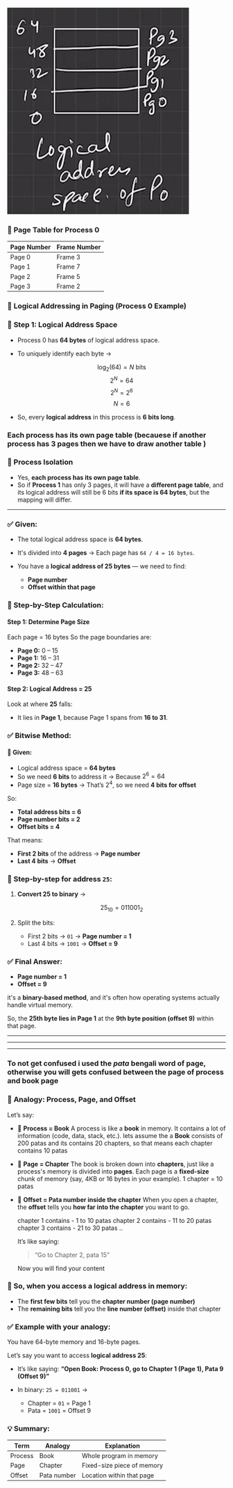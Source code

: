 ![image-1](./image-1.png)


### 📄 **Page Table for Process 0**

| Page Number | Frame Number |
| ----------- | ------------ |
| Page 0      | Frame 3      |
| Page 1      | Frame 7      |
| Page 2      | Frame 5      |
| Page 3      | Frame 2      |


### 🧠 **Logical Addressing in Paging (Process 0 Example)**


### 📘 **Step 1: Logical Address Space**

* Process 0 has **64 bytes** of logical address space.
* To uniquely identify each byte →

  $$
  \log_2(64) = N \text{ bits}
  $$
  $$ 2^N = 64$$
  $$2^N = 2^6$$
  $$N = 6$$
* So, every **logical address** in this process is **6 bits long**.

### Each process has its own page table (becauese if another process has 3 pages then we have to draw another table )
### 📘 Process Isolation

* Yes, **each process has its own page table**.
* So if **Process 1** has only 3 pages, it will have a **different page table**, and its logical address will still be 6 bits **if its space is 64 bytes**, but the mapping will differ.

---

### ✅ Given:

* The total logical address space is **64 bytes**.
* It's divided into **4 pages** → Each page has `64 / 4 = 16 bytes`.
* You have a **logical address of 25 bytes** — we need to find:

  * **Page number**
  * **Offset within that page**

### 🧮 Step-by-Step Calculation:

#### Step 1: Determine **Page Size**

Each page = 16 bytes
So the page boundaries are:

* **Page 0:** 0 – 15
* **Page 1:** 16 – 31
* **Page 2:** 32 – 47
* **Page 3:** 48 – 63

#### Step 2: Logical Address = **25**

Look at where **25** falls:

* It lies in **Page 1**, because Page 1 spans from **16 to 31**.


### ✅ Bitwise Method:

#### 🧾 Given:

* Logical address space = **64 bytes**
* So we need **6 bits** to address it → Because $2^6 = 64$
* Page size = **16 bytes** → That’s $2^4$, so we need **4 bits for offset**

So:

* **Total address bits = 6**
* **Page number bits = 2**
* **Offset bits = 4**

That means:

* **First 2 bits** of the address → **Page number**
* **Last 4 bits** → **Offset**

### 🧮 Step-by-step for address `25`:

1. **Convert 25 to binary** →

   $$
   25_{10} = 011001_2
   $$

2. Split the bits:

   * First 2 bits → `01` → **Page number = 1**
   * Last 4 bits → `1001` → **Offset = 9**

### ✅ Final Answer:

* **Page number = 1**
* **Offset = 9**

it's a **binary-based method**, and it's often how operating systems actually handle virtual memory.

So, the **25th byte lies in Page 1** at the **9th byte position (offset 9)** within that page.

---
---
---

### To not get confused i used the ***pata*** bengali word of page, otherwise you will gets confused between the page of process and book page


### 📘 **Analogy: Process, Page, and Offset**

Let’s say:

* 🧠 **Process = Book**
  A process is like a **book** in memory. It contains a lot of information (code, data, stack, etc.).
  lets assume the a **Book** consists of 200 patas and its contains 20 chapters, so that means each chapter contains 10 patas

* 📄 **Page = Chapter**
  The book is broken down into **chapters**, just like a process's memory is divided into **pages**. Each page is a **fixed-size** chunk of memory (say, 4KB or 16 bytes in your example).
  1 chapter = 10 patas

* 🔢 **Offset = Pata number inside the chapter**
  When you open a chapter, the **offset** tells you **how far into the chapter** you want to go.
 
  chapter 1 contains - 1 to 10 patas
  chapter 2 contains - 11 to 20 patas
  chapter 3 contains - 21 to 30 patas
                ..
  
  It’s like saying:

  > “Go to Chapter 2, pata 15”

  Now you will find your content

### 🧠 So, when you access a logical address in memory:

* The **first few bits** tell you the **chapter number (page number)**
* The **remaining bits** tell you the **line number (offset)** inside that chapter

### ✅ Example with your analogy:

You have 64-byte memory and 16-byte pages.

Let’s say you want to access **logical address 25**:

* It’s like saying:
  **“Open Book: Process 0, go to Chapter 1 (Page 1), Pata 9 (Offset 9)”**

* In binary:
  `25 = 011001` →

  * Chapter = `01` = Page 1
  * Pata = `1001` = Offset 9

### 💡 Summary:

| Term    | Analogy     | Explanation                |
| ------- | ----------- | -------------------------- |
| Process | Book        | Whole program in memory    |
| Page    | Chapter     | Fixed-size piece of memory |
| Offset  | Pata number | Location within that page  |